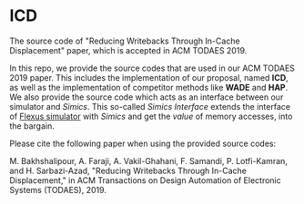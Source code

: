 # ICD
The source code of "Reducing Writebacks Through In-Cache Displacement" paper, which is accepted in ACM TODAES 2019.

In this repo, we provide the source codes that are used in our ACM TODAES 2019 paper. This includes the implementation of our proposal, named **ICD**, as well as the implementation of competitor methods like **WADE** and **HAP**. We also provide the source code which acts as an interface between our simulator and *Simics*. This so-called *Simics Interface* extends the interface of [Flexus simulator](https://parsa.epfl.ch/simflex/) with *Simics* and get the *value* of memory accesses, into the bargain.

Please cite the following paper when using the provided source codes:

M. Bakhshalipour, A. Faraji, A. Vakil-Ghahani, F. Samandi, P. Lotfi-Kamran, and H. Sarbazi-Azad, "Reducing Writebacks Through In-Cache Displacement," in ACM Transactions on Design Automation of Electronic Systems (TODAES), 2019.
